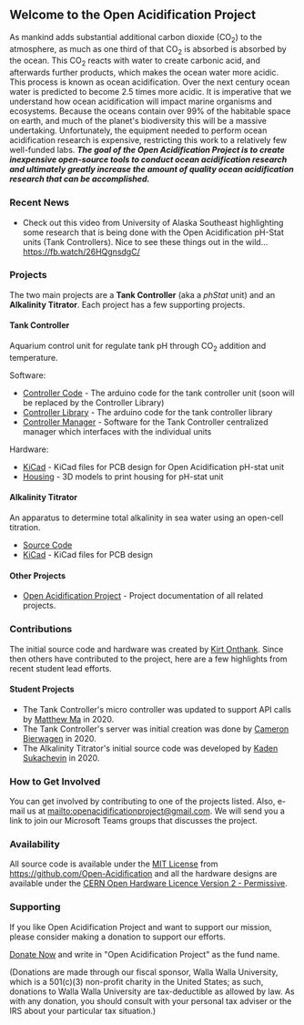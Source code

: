 ## Welcome to the Open Acidification Project

As mankind adds substantial additional carbon dioxide (CO<sub>2</sub>) to the atmosphere, as much as one third of that CO<sub>2</sub> is absorbed is absorbed by the ocean.
This CO<sub>2</sub> reacts with water to create carbonic acid, and afterwards further products, which makes the ocean water more acidic.
This process is known as ocean acidification.
Over the next century ocean water is predicted to become 2.5 times more acidic.
It is imperative that we understand how ocean acidification will impact marine organisms and ecosystems.
Because the oceans contain over 99% of the habitable space on earth, and much of the planet's biodiversity this will be a massive undertaking.
Unfortunately, the equipment needed to perform ocean acidification research is expensive, restricting this work to a relatively few well-funded labs.
***The goal of the Open Acidification Project is to create inexpensive open-source tools to conduct ocean acidification research and ultimately greatly increase the amount of quality ocean acidification research that can be accomplished.***

### Recent News

* Check out this video from University of Alaska Southeast highlighting some research that is being done with the Open Acidification pH-Stat units (Tank Controllers). Nice to see these things out in the wild... <https://fb.watch/26HQgnsdgC/>

### Projects

The two main projects are a **Tank Controller** (aka a _phStat_ unit) and an **Alkalinity Titrator**.
Each project has a few supporting projects.

#### Tank Controller

Aquarium control unit for regulate tank pH through CO<sub>2</sub> addition and temperature.

Software:

* [Controller Code](https://github.com/Open-Acidification/TankController) - The arduino code for the tank controller unit (soon will be replaced by the Controller Library)
* [Controller Library](https://github.com/Open-Acidification/TankControllerLib) - The arduino code for the tank controller library
* [Controller Manager](https://github.com/Open-Acidification/TankControllerManager) - Software for the Tank Controller centralized manager which interfaces with the individual units

Hardware:

* [KiCad](https://github.com/Open-Acidification/TankController-KiCad) - KiCad files for PCB design for Open Acidification pH-stat unit
* [Housing](https://github.com/Open-Acidification/TankController-Housing) - 3D models to print housing for pH-stat unit

#### Alkalinity Titrator

An apparatus to determine total alkalinity in sea water using an open-cell titration.

* [Source Code](https://github.com/Open-Acidification/AlkalinityTitrator)
* [KiCad](https://github.com/Open-Acidification/AlkalinityTitrator-KiCad) - KiCad files for PCB design

#### Other Projects

* [Open Acidification Project](https://github.com/Open-Acidification/Open-Acidification.github.io) - Project documentation of all related projects.

### Contributions

The initial source code and hardware was created by [Kirt Onthank](https://github.com/KirtOnthank).
Since then others have contributed to the project, here are a few highlights from recent student lead efforts.

#### Student Projects

* The Tank Controller's micro controller was updated to support API calls by [Matthew Ma](https://github.com/PlasmaIntec) in 2020.
* The Tank Controller's server was initial creation was done by [Cameron Bierwagen](https://github.com/3dCameron) in 2020.
* The Alkalinity Titrator's initial source code was developed by [Kaden Sukachevin](https://github.com/kadensu) in 2020.

### How to Get Involved

You can get involved by contributing to one of the projects listed.
Also, e-mail us at <mailto:openacidificationproject@gmail.com>.
We will send you a link to join our Microsoft Teams groups that discusses the project.

### Availability

All source code is available under the [MIT License](https://opensource.org/licenses/MIT) from <https://github.com/Open-Acidification> and all the hardware designs are available under the [CERN Open Hardware Licence Version 2 - Permissive](https://opensource.org/CERN-OHL-P).

### Supporting

If you like Open Acidification Project and want to support our mission, please consider making a donation to support our efforts.

[Donate Now](https://www.wallawalla.edu/about-wwu/general-information/advancement/giving-method/) and write in "Open Acidification Project" as the fund name.

(Donations are made through our fiscal sponsor, Walla Walla University, which is a 501(c)(3) non-profit charity in the United States; as such, donations to Walla Walla University are tax-deductible as allowed by law. As with any donation, you should consult with your personal tax adviser or the IRS about your particular tax situation.)
